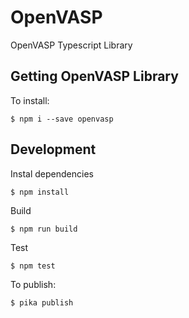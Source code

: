 # OpenVASP

OpenVASP Typescript Library

## Getting OpenVASP Library

To install:

```
$ npm i --save openvasp
```

## Development

Instal dependencies

```
$ npm install
```

Build

```
$ npm run build
```

Test

```
$ npm test
```

To publish:

```
$ pika publish
```
